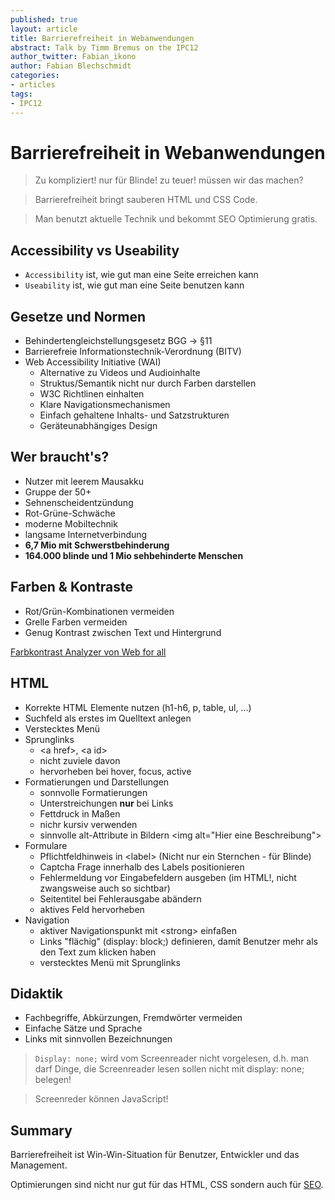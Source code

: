 ```yaml
---
published: true
layout: article
title: Barrierefreiheit in Webanwendungen
abstract: Talk by Timm Bremus on the IPC12
author_twitter: Fabian_ikono
author: Fabian Blechschmidt
categories:
- articles
tags:
- IPC12
---
```


# Barrierefreiheit in Webanwendungen

> Zu kompliziert! nur für Blinde! zu teuer! müssen wir das machen?

> Barrierefreiheit bringt sauberen HTML und CSS Code.

> Man benutzt aktuelle Technik und bekommt SEO Optimierung gratis.

## Accessibility vs Useability

* `Accessibility` ist, wie gut man eine Seite erreichen kann
* `Useability` ist, wie gut man eine Seite benutzen kann

## Gesetze und Normen

* Behindertengleichstellungsgesetz BGG -> §11
* Barrierefreie Informationstechnik-Verordnung (BITV)
* Web Accessibility Initiative (WAI)
  * Alternative zu Videos und Audioinhalte
  * Struktus/Semantik nicht nur durch Farben darstellen
  * W3C Richtlinen einhalten
  * Klare Navigationsmechanismen
  * Einfach gehaltene Inhalts- und Satzstrukturen
  * Geräteunabhängiges Design

## Wer braucht's?
* Nutzer mit leerem Mausakku
* Gruppe der 50+
* Sehnenscheidentzündung
* Rot-Grüne-Schwäche
* moderne Mobiltechnik
* langsame Internetverbindung
* **6,7 Mio mit Schwerstbehinderung**
* **164.000 blinde und 1 Mio sehbehinderte Menschen**

## Farben & Kontraste
* Rot/Grün-Kombinationen vermeiden
* Grelle Farben vermeiden
* Genug Kontrast zwischen Text und Hintergrund

[Farbkontrast Analyzer von Web for all](http://www.webforall.info/index.php?option=com_content&view=article&id=84&Itemid=84)

## HTML
* Korrekte HTML Elemente nutzen (h1-h6, p, table, ul, ...)
* Suchfeld als erstes im Quelltext anlegen
* Verstecktes Menü
* Sprunglinks
  * &lt;a href&gt;, &lt;a id&gt;
  * nicht zuviele davon
  * hervorheben bei hover, focus, active
* Formatierungen und Darstellungen
  * sonnvolle Formatierungen
  * Unterstreichungen **nur** bei Links
  * Fettdruck in Maßen
  * nichr kursiv verwenden
  * sinnvolle alt-Attribute in Bildern &lt;img alt="Hier eine Beschreibung"&gt;
* Formulare
  * Pflichtfeldhinweis in &lt;label&gt; (Nicht nur ein Sternchen - für Blinde)
  * Captcha Frage innerhalb des Labels positionieren
  * Fehlermeldung vor Eingabefeldern ausgeben (im HTML!, nicht zwangsweise auch so sichtbar)
  * Seitentitel bei Fehlerausgabe abändern
  * aktives Feld hervorheben
* Navigation
  * aktiver Navigationspunkt mit &lt;strong&gt; einfaßen
  * Links "flächig" (display: block;) definieren, damit Benutzer mehr als den Text zum klicken haben
  * verstecktes Menü mit Sprunglinks
 
## Didaktik
* Fachbegriffe, Abkürzungen, Fremdwörter vermeiden
* Einfache Sätze und Sprache
* Links mit sinnvollen Bezeichnungen

> `Display: none;` wird vom Screenreader nicht vorgelesen, d.h. man darf Dinge, die Screenreader lesen sollen nicht mit display: none; belegen!

> Screenreder können JavaScript!

## Summary
Barrierefreiheit ist Win-Win-Situation für Benutzer, Entwickler und das Management.

Optimierungen sind nicht nur gut für das HTML, CSS sondern auch für [SEO](http://de.wikipedia.org/wiki/Suchmaschinenoptimierung).

